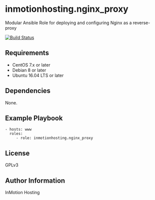 inmotionhosting.nginx_proxy
=========

Modular Ansible Role for deploying and configuring Nginx as a reverse-proxy

[![Build Status](https://travis-ci.org/inmotionhosting/nginx_proxy.png?branch=master)](https://travis-ci.org/inmotionhosting/nginx_proxy)

Requirements
------------

* CentOS 7.x or later
* Debian 8 or later
* Ubuntu 16.04 LTS or later

Dependencies
------------

None.

Example Playbook
----------------

    - hosts: www
      roles:
         - role: inmotionhosting.nginx_proxy

License
-------

GPLv3

Author Information
------------------

InMotion Hosting
